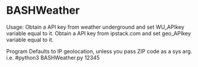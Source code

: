 # BASHWeather

Usage: Obtain a API key from weather underground and set WU_APIkey variable equal to it. 
Obtain a API key from ipstack.com and set geo_APIkey variable equal to it.

Program Defaults to IP geolocation, unless you pass ZIP code as a sys arg. i.e. #python3 BASHWeather.py 12345
